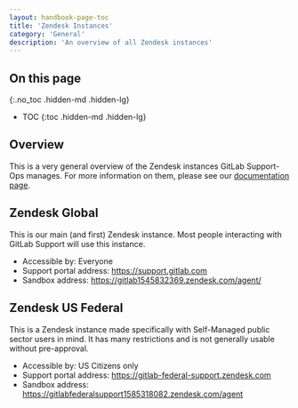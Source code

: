 ```yaml
---
layout: handbook-page-toc
title: 'Zendesk Instances'
category: 'General'
description: 'An overview of all Zendesk instances'
---
```


## On this page
{:.no_toc .hidden-md .hidden-lg}

- TOC
{:toc .hidden-md .hidden-lg}

## Overview

This is a very general overview of the Zendesk instances GitLab Support-Ops
manages. For more information on them, please see our
[documentation page](index.html).

## Zendesk Global

This is our main (and first) Zendesk instance. Most people interacting with
GitLab Support will use this instance.

* Accessible by: Everyone
* Support portal address: https://support.gitlab.com
* Sandbox address: https://gitlab1545832369.zendesk.com/agent/

## Zendesk US Federal

This is a Zendesk instance made specifically with Self-Managed public sector
users in mind. It has many restrictions and is not generally usable without
pre-approval.

* Accessible by: US Citizens only
* Support portal address: https://gitlab-federal-support.zendesk.com
* Sandbox address: https://gitlabfederalsupport1585318082.zendesk.com/agent
